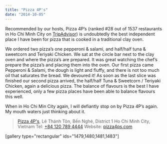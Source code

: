 ```yaml
---
title: "Pizza 4P's"
date: "2014-10-05"
---
```


Recommended by our hosts, Pizza 4P’s (ranked #28 out of 1537 restaurants in Ho Chi Minh City on [TripAdvisor](http://www.tripadvisor.com/Restaurant_Review-g293925-d2200413-Reviews-Pizza_4P_s-Ho_Chi_Minh_City.html)) is undoubtedly the best independent place I have been for pizza that is cooked in a traditional clay oven.

We ordered two pizza’s one pepperoni & salami, and half/half tuna & sweetcorn and Teriyaki Chicken. We sat at the circle bar next to the clay oven and where the pizza’s are prepared. It was great watching the chef’s prepare the pizza’s and placing them into the oven. Our first pizza came Pepperoni & Salami, the dough is light and fluffy, and there is not too much oil that saturates the bread. We devoured it! As soon as the last slice was finished our second pizza arrived, the half/half Tuna & Sweetcorn / Teriyaki Chicken, again a delicious pizza. The balance of flavours is the best I have experienced, only a few pizza places have been able to balance flavours this well.

When in Ho Chi Min City again, I will defiantly stop on by Pizza 4P’s again. My mouth waters just thinking about it.

> [Pizza 4P's](https://plus.google.com/115393996667342181519/about?hl=en&gl=th), Lê Thánh Tôn, Bến Nghé, District 1 Ho Chi Minh City, Vietnam‎ Tel: [+84 120 789 4444](+841207894444) Website: [pizza4ps.com](http://pizza4ps.com)

\[gallery type="rectangular" ids="1479,1480,1481,1483"\]
